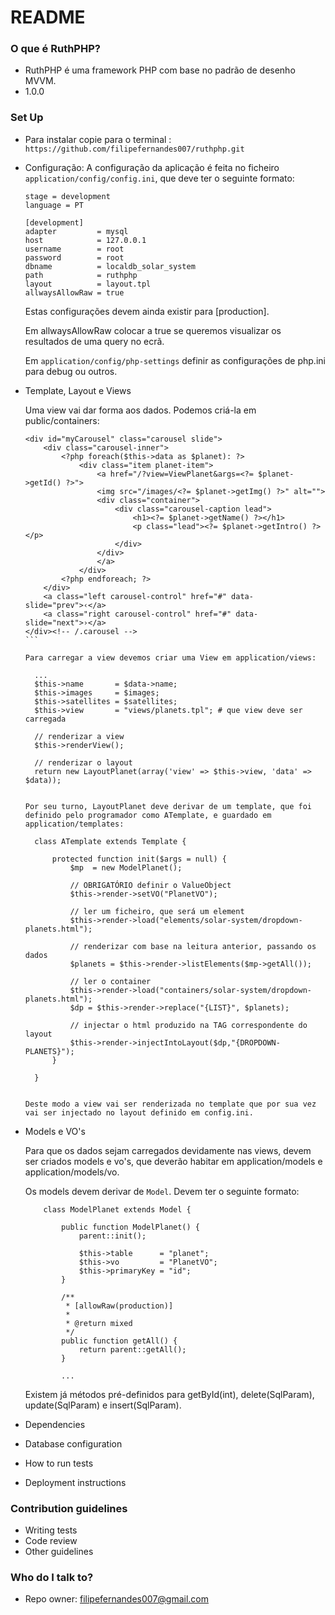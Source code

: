 # README #

### O que é RuthPHP? ###

* RuthPHP é uma framework PHP com base no padrão de desenho MVVM.
* 1.0.0

### Set Up ###

* Para instalar copie para o terminal : ```https://github.com/filipefernandes007/ruthphp.git``` 
* Configuração:
	A configuração da aplicação é feita no ficheiro ``application/config/config.ini``, que deve ter o seguinte formato:
	
	```
	stage = development
	language = PT

	[development]
	adapter 		= mysql
	host 			= 127.0.0.1
	username 		= root
	password 		= root
	dbname 			= localdb_solar_system
	path 			= ruthphp
	layout 			= layout.tpl
	allwaysAllowRaw = true
	```
	
	Estas configurações devem ainda existir para [production].
	
	Em allwaysAllowRaw colocar a true se queremos visualizar os resultados de uma query no ecrã.
	
	Em ```application/config/php-settings``` definir as configurações de php.ini para debug ou outros.
	
* Template, Layout e Views

	Uma view vai dar forma aos dados. Podemos criá-la em public/containers:

	````
	<div id="myCarousel" class="carousel slide">
	    <div class="carousel-inner">
	        <?php foreach($this->data as $planet): ?>
	            <div class="item planet-item">
	                <a href="/?view=ViewPlanet&args=<?= $planet->getId() ?>">
	                <img src="/images/<?= $planet->getImg() ?>" alt="">
	                <div class="container">
	                    <div class="carousel-caption lead">
	                        <h1><?= $planet->getName() ?></h1>
	                        <p class="lead"><?= $planet->getIntro() ?></p>
	                    </div>
	                </div>
	                </a>
	            </div>
	        <?php endforeach; ?>
	    </div>
	    <a class="left carousel-control" href="#" data-slide="prev">‹</a>
	    <a class="right carousel-control" href="#" data-slide="next">›</a>
	</div><!-- /.carousel -->
	```

	Para carregar a view devemos criar uma View em application/views:

	````
		...
		$this->name       = $data->name;
        $this->images     = $images;
        $this->satellites = $satellites;
        $this->view       = "views/planets.tpl"; # que view deve ser carregada

        // renderizar a view
        $this->renderView();

        // renderizar o layout
        return new LayoutPlanet(array('view' => $this->view, 'data' => $data));
	````

	Por seu turno, LayoutPlanet deve derivar de um template, que foi definido pelo programador como ATemplate, e guardado em application/templates:

	````
		class ATemplate extends Template {
        
	        protected function init($args = null) {
	            $mp  = new ModelPlanet();
	            
	            // OBRIGATÓRIO definir o ValueObject
	            $this->render->setVO("PlanetVO"); 
	            
	            // ler um ficheiro, que será um element
	            $this->render->load("elements/solar-system/dropdown-planets.html");
	            
	            // renderizar com base na leitura anterior, passando os dados
	            $planets = $this->render->listElements($mp->getAll());
	            
	            // ler o container 
	            $this->render->load("containers/solar-system/dropdown-planets.html");
	            $dp = $this->render->replace("{LIST}", $planets);

	            // injectar o html produzido na TAG correspondente do layout
	            $this->render->injectIntoLayout($dp,"{DROPDOWN-PLANETS}");
	        }
	        
	    }
	````

	Deste modo a view vai ser renderizada no template que por sua vez vai ser injectado no layout definido em config.ini.

* Models e VO's

	Para que os dados sejam carregados devidamente nas views, devem ser criados models e vo's, que deverão habitar em application/models e application/models/vo.

	Os models devem derivar de ``Model``. Devem ter o seguinte formato:

	````
		class ModelPlanet extends Model {

		    public function ModelPlanet() {
		        parent::init();

		        $this->table      = "planet";
		        $this->vo         = "PlanetVO";
		        $this->primaryKey = "id";
		    }
		    
		    /**
		     * [allowRaw(production)]
		     * 
		     * @return mixed
		     */
		    public function getAll() {
		        return parent::getAll();
		    }

		    ...
	````

	Existem já métodos pré-definidos para getById(int), delete(SqlParam), update(SqlParam) e insert(SqlParam).
	
	
* Dependencies
* Database configuration
* How to run tests
* Deployment instructions

### Contribution guidelines ###

* Writing tests
* Code review
* Other guidelines

### Who do I talk to? ###

* Repo owner: filipefernandes007@gmail.com